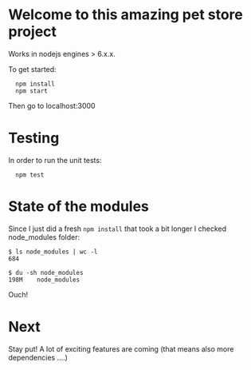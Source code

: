 # Welcome to this amazing pet store project

Works in nodejs engines > 6.x.x.

To get started: 
```
  npm install
  npm start
```

Then go to localhost:3000

# Testing

In order to run the unit tests: 

```
  npm test
```

# State of the modules

Since I just did a fresh `npm install` that took a bit longer I checked node_modules folder:

```
$ ls node_modules | wc -l
684
```

```
$ du -sh node_modules
198M    node_modules
```

Ouch!

# Next
Stay put! A lot of exciting features are coming (that means also more dependencies ....)
